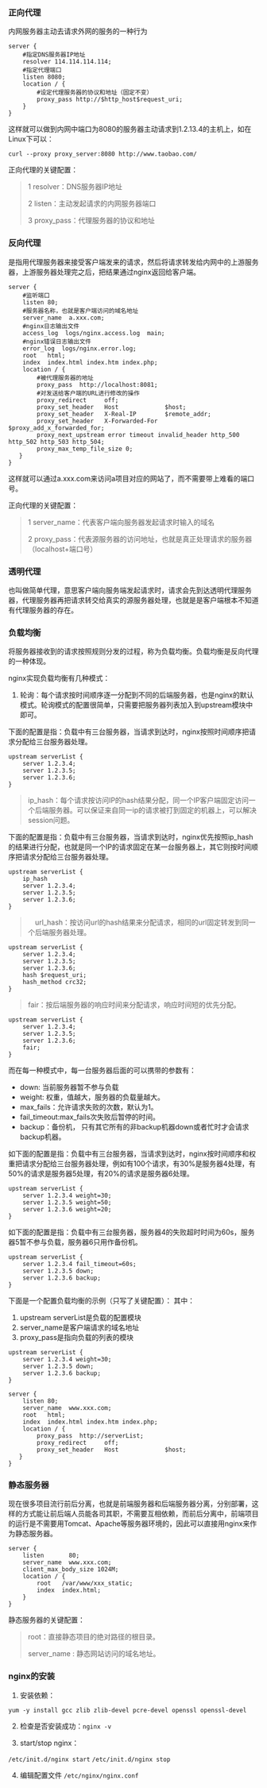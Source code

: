 ### 正向代理
内网服务器主动去请求外网的服务的一种行为

```
server {
    #指定DNS服务器IP地址
    resolver 114.114.114.114;
    #指定代理端口
    listen 8080;
    location / {
        #设定代理服务器的协议和地址（固定不变）
        proxy_pass http://$http_host$request_uri;
    }
}
```

这样就可以做到内网中端口为8080的服务器主动请求到1.2.13.4的主机上，如在Linux下可以：

`curl --proxy proxy_server:8080 http://www.taobao.com/`

正向代理的关键配置：
> 1 resolver：DNS服务器IP地址
>
> 2 listen：主动发起请求的内网服务器端口
>
> 3 proxy_pass：代理服务器的协议和地址

### 反向代理
是指用代理服务器来接受客户端发来的请求，然后将请求转发给内网中的上游服务器，上游服务器处理完之后，把结果通过nginx返回给客户端。

```
server {
    #监听端口
    listen 80;
    #服务器名称，也就是客户端访问的域名地址
    server_name  a.xxx.com;
    #nginx日志输出文件
    access_log  logs/nginx.access.log  main;
    #nginx错误日志输出文件
    error_log  logs/nginx.error.log;
    root   html;
    index  index.html index.htm index.php;
    location / {
        #被代理服务器的地址
        proxy_pass  http://localhost:8081;
        #对发送给客户端的URL进行修改的操作
        proxy_redirect     off;
        proxy_set_header   Host             $host;
        proxy_set_header   X-Real-IP        $remote_addr;
        proxy_set_header   X-Forwarded-For  $proxy_add_x_forwarded_for;
        proxy_next_upstream error timeout invalid_header http_500 http_502 http_503 http_504;
        proxy_max_temp_file_size 0;
   }
}
```
这样就可以通过a.xxx.com来访问a项目对应的网站了，而不需要带上难看的端口号。

正向代理的关键配置：
> 1 server_name：代表客户端向服务器发起请求时输入的域名
>
> 2 proxy_pass：代表源服务器的访问地址，也就是真正处理请求的服务器（localhost+端口号）
### 透明代理
也叫做简单代理，意思客户端向服务端发起请求时，请求会先到达透明代理服务器，代理服务器再把请求转交给真实的源服务器处理，也就是是客户端根本不知道有代理服务器的存在。

### 负载均衡

将服务器接收到的请求按照规则分发的过程，称为负载均衡。负载均衡是反向代理的一种体现。

nginx实现负载均衡有几种模式：

1. 轮询：每个请求按时间顺序逐一分配到不同的后端服务器，也是nginx的默认模式。轮询模式的配置很简单，只需要把服务器列表加入到upstream模块中即可。

下面的配置是指：负载中有三台服务器，当请求到达时，nginx按照时间顺序把请求分配给三台服务器处理。
```
upstream serverList {
    server 1.2.3.4;
    server 1.2.3.5;
    server 1.2.3.6;
}
```

> ip_hash：每个请求按访问IP的hash结果分配，同一个IP客户端固定访问一个后端服务器。可以保证来自同一ip的请求被打到固定的机器上，可以解决session问题。

下面的配置是指：负载中有三台服务器，当请求到达时，nginx优先按照ip_hash的结果进行分配，也就是同一个IP的请求固定在某一台服务器上，其它则按时间顺序把请求分配给三台服务器处理。
```
upstream serverList {
    ip_hash
    server 1.2.3.4;
    server 1.2.3.5;
    server 1.2.3.6;
}
```
>　url_hash：按访问url的hash结果来分配请求，相同的url固定转发到同一个后端服务器处理。

```
upstream serverList {
    server 1.2.3.4;
    server 1.2.3.5;
    server 1.2.3.6;
    hash $request_uri;
    hash_method crc32;
}
```
> fair：按后端服务器的响应时间来分配请求，响应时间短的优先分配。

```
upstream serverList {
    server 1.2.3.4;
    server 1.2.3.5;
    server 1.2.3.6;
    fair;
}
```

而在每一种模式中，每一台服务器后面的可以携带的参数有：

- down: 当前服务器暂不参与负载
- weight: 权重，值越大，服务器的负载量越大。
- max_fails：允许请求失败的次数，默认为1。
- fail_timeout:max_fails次失败后暂停的时间。
- backup：备份机， 只有其它所有的非backup机器down或者忙时才会请求backup机器。

如下面的配置是指：负载中有三台服务器，当请求到达时，nginx按时间顺序和权重把请求分配给三台服务器处理，例如有100个请求，有30%是服务器4处理，有50%的请求是服务器5处理，有20%的请求是服务器6处理。

```
upstream serverList {
    server 1.2.3.4 weight=30;
    server 1.2.3.5 weight=50;
    server 1.2.3.6 weight=20;
}
```

如下面的配置是指：负载中有三台服务器，服务器4的失败超时时间为60s，服务器5暂不参与负载，服务器6只用作备份机。

```
upstream serverList {
    server 1.2.3.4 fail_timeout=60s;
    server 1.2.3.5 down;
    server 1.2.3.6 backup;
}
```

下面是一个配置负载均衡的示例（只写了关键配置）：
其中：
1. upstream serverList是负载的配置模块
2. server_name是客户端请求的域名地址
3. proxy_pass是指向负载的列表的模块

```
upstream serverList {
    server 1.2.3.4 weight=30;
    server 1.2.3.5 down;
    server 1.2.3.6 backup;
}

server {
    listen 80;
    server_name  www.xxx.com;
    root   html;
    index  index.html index.htm index.php;
    location / {
        proxy_pass  http://serverList;
        proxy_redirect     off;
        proxy_set_header   Host             $host;
   }
}
```
### 静态服务器
现在很多项目流行前后分离，也就是前端服务器和后端服务器分离，分别部署，这样的方式能让前后端人员能各司其职，不需要互相依赖，而前后分离中，前端项目的运行是不需要用Tomcat、Apache等服务器环境的，因此可以直接用nginx来作为静态服务器。

```
server {
    listen       80;
    server_name  www.xxx.com;
    client_max_body_size 1024M;
    location / {
        root   /var/www/xxx_static;
        index  index.html;
    }
}
```
静态服务器的关键配置：
> root：直接静态项目的绝对路径的根目录。
>
> server_name : 静态网站访问的域名地址。
### nginx的安装

1. 安装依赖：

`yum -y install gcc zlib zlib-devel pcre-devel openssl openssl-devel`

2. 检查是否安装成功：`nginx -v`

3. start/stop nginx：

`/etc/init.d/nginx start`
`/etc/init.d/nginx stop`

4. 编辑配置文件  `/etc/nginx/nginx.conf`